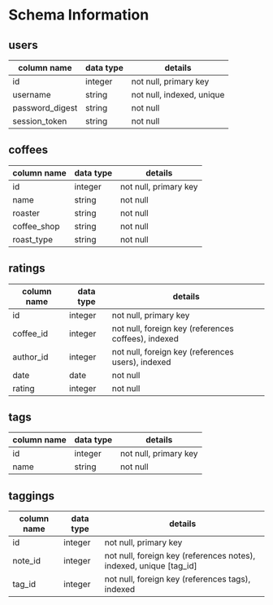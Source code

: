 # Schema Information

## users
column name     | data type | details
----------------|-----------|-----------------------
id              | integer   | not null, primary key
username        | string    | not null, indexed, unique
password_digest | string    | not null
session_token   | string    | not null

## coffees
column name | data type | details
------------|-----------|-----------------------
id          | integer   | not null, primary key
name        | string    | not null
roaster     | string    | not null
coffee_shop | string    | not null
roast_type  | string    | not null

## ratings
column name | data type | details
------------|-----------|-----------------------
id          | integer   | not null, primary key
coffee_id   | integer   | not null, foreign key (references coffees), indexed
author_id   | integer   | not null, foreign key (references users), indexed
date        | date      | not null
rating      | integer   | not null

## tags
column name | data type | details
------------|-----------|-----------------------
id          | integer   | not null, primary key
name        | string    | not null

## taggings
column name | data type | details
------------|-----------|-----------------------
id          | integer   | not null, primary key
note_id     | integer   | not null, foreign key (references notes), indexed, unique [tag_id]
tag_id      | integer   | not null, foreign key (references tags), indexed
